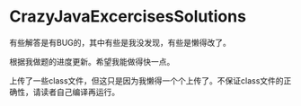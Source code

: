 # CrazyJavaExcercisesSolutions

有些解答是有BUG的，其中有些是我没发现，有些是懒得改了。

根据我做题的进度更新。希望我能做得快一点。

上传了一些class文件，但这只是因为我懒得一个个上传了。不保证class文件的正确性，请读者自己编译再运行。
